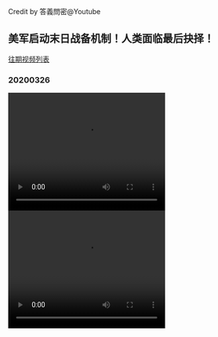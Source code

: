Credit by 答義問密@Youtube
## 美军启动末日战备机制！人类面临最后抉择！
[往期视频列表](/答義問密/list.html)
### 20200326
<video width="320" height="240" controls>
  <source src="/答義問密/videos/20200326_Y0fGBjYUNu0-split-001.mp4" type="video/mp4">
</video>
<video width="320" height="240" controls>
  <source src="/答義問密/videos/20200326_Y0fGBjYUNu0-split-002.mp4" type="video/mp4">
</video>
